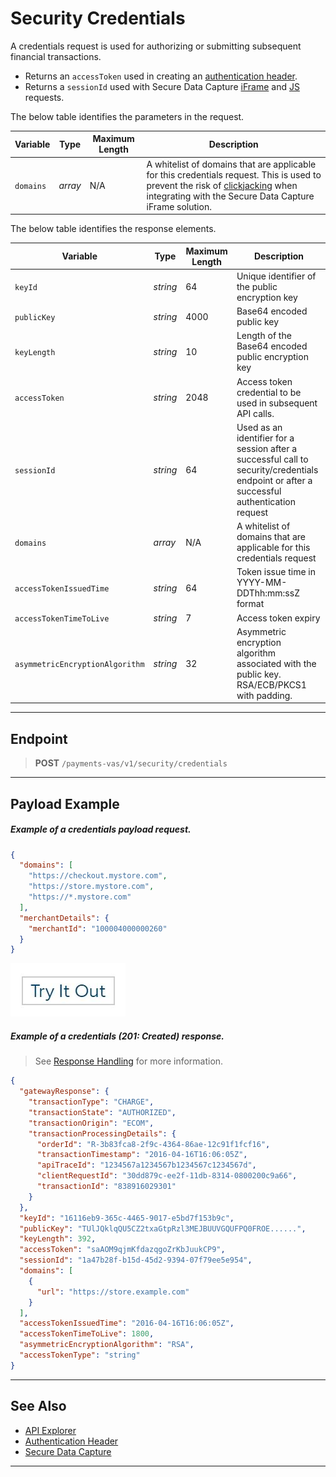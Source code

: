 # Security Credentials

A credentials request is used for authorizing or submitting subsequent financial transactions. 

- Returns an `accessToken` used in creating an [authentication header](?path=docs/Resources/API-Documents/Authentication-Header.md).
- Returns a `sessionId` used with Secure Data Capture [iFrame](?path=docs/Online-Mobile-Digital/Secure-Data-Capture/iFrame-JS/iFrame-JS.md) and [JS](?path=docs/Online-Mobile-Digital/Secure-Data-Capture/Payment-JS/Payment-JS.md) requests.

<!--
type: tab
titles: Request Variables, Response Variables
-->

The below table identifies the parameters in the request.

| Variable | Type| Maximum Length | Description |
|---------|----------|----------------|---------|
| `domains` | *array* | N/A | A whitelist of domains that are applicable for this credentials request. This is used to prevent the risk of [clickjacking](?path=docs/Resources/FAQs-Glossary/Glossary.md#clickjacking) when integrating with the Secure Data Capture iFrame solution. |

<!---
| `publicKeyRequired` | *boolean* | N/A | Used to request a public key. If the signedCert is expired or invalid then merchant would send a request, default is true (false currently not supported) |
| `accessTokenRequired` | *boolean* | N/A | Used to request an access token. If the access token is expired then merchant would request for a new token, default is true (false currently not supported) |
| `accessTokenTimeToLive` | *string* | 7 | Time to live (expiration time) in milliseconds, default is the max time of 30 minutes (1800000 ms) |
| `responseRedirectURL` | *string* | 4000 | Response URL redirect |
--->

<!--
type: tab
-->

The below table identifies the response elements.

| Variable | Type | Maximum Length | Description |
|---------|----------|--------|--------|
| `keyId` | *string* | 64 | Unique identifier of the public encryption key |
| `publicKey` | *string* | 4000 | Base64 encoded public key |
| `keyLength` | *string* | 10 | Length of the Base64 encoded public encryption key |
| `accessToken` | *string* | 2048 | Access token credential to be used in subsequent API calls. |
| `sessionId` | *string* | 64  | Used as an identifier for a session after a successful call to security/credentials endpoint or after a successful authentication request |
| `domains` | *array* | N/A  | A whitelist of domains that are applicable for this credentials request |
| `accessTokenIssuedTime` | *string* | 64 | Token issue time in YYYY-MM-DDThh:mm:ssZ format |
| `accessTokenTimeToLive` | *string* | 7 | Access token expiry |
| `asymmetricEncryptionAlgorithm` | *string* | 32 | Asymmetric encryption algorithm associated with the public key. RSA/ECB/PKCS1 with padding. |

<!---
| `symmetricEncryptionAlgorithm` | *string* |  | AES 256/PKCS with padding |
-->

<!-- type: tab-end -->

---

## Endpoint

<!-- theme: success -->
>**POST** `/payments-vas/v1/security/credentials`

---

## Payload Example

<!--
type: tab
titles: Request, Response
-->

##### Example of a credentials payload request.

```json
{
  "domains": [
    "https://checkout.mystore.com",
    "https://store.mystore.com",
    "https://*.mystore.com"
  ],
  "merchantDetails": {
    "merchantId": "100004000000260"
  }
}
```

[![Try it out](../../../../assets/images/button.png)](../api/?type=post&path=/payments-vas/v1/security/credentials)

<!--
type: tab
-->

##### Example of a credentials (201: Created) response.

<!-- theme: info -->
> See [Response Handling](?path=docs/Resources/Guides/Response-Codes/Response-Handling.md) for more information.

```json
{
  "gatewayResponse": {
    "transactionType": "CHARGE",
    "transactionState": "AUTHORIZED",
    "transactionOrigin": "ECOM",
    "transactionProcessingDetails": {
      "orderId": "R-3b83fca8-2f9c-4364-86ae-12c91f1fcf16",
      "transactionTimestamp": "2016-04-16T16:06:05Z",
      "apiTraceId": "1234567a1234567b1234567c1234567d",
      "clientRequestId": "30dd879c-ee2f-11db-8314-0800200c9a66",
      "transactionId": "838916029301"
    }
  },
  "keyId": "16116eb9-365c-4465-9017-e5bd7f153b9c",
  "publicKey": "TUlJQklqQU5CZ2txaGtpRzl3MEJBUUVGQUFPQ0FROE......",
  "keyLength": 392,
  "accessToken": "saAOM9qjmKfdazqgoZrKbJuukCP9",
  "sessionId": "1a47b28f-b15d-45d2-9394-07f79ee5e954",
  "domains": [
    {
      "url": "https://store.example.com"
    }
  ],
  "accessTokenIssuedTime": "2016-04-16T16:06:05Z",
  "accessTokenTimeToLive": 1800,
  "asymmetricEncryptionAlgorithm": "RSA",
  "accessTokenType": "string"
}
```

<!-- type: tab-end -->

---

## See Also

- [API Explorer](../api/?type=post&path=/payments/v1/credentials)
- [Authentication Header](?path=docs/Resources/API-Documents/Authentication-Header.md)
- [Secure Data Capture](?path=docs/Online-Mobile-Digital/Secure-Data-Capture/Secure-Data-Capture.md)

---
